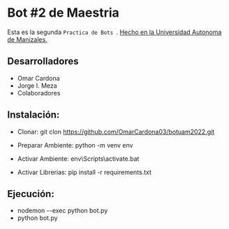 # Bot #2 de Maestria

Esta es la segunda  `Practica de Bots `. [Hecho en la Universidad Autonoma de Manizales.](https://www.autonoma.edu.co/)

## Desarrolladores

- Omar Cardona
- Jorge I. Meza
- Colaboradores

## Instalación:
* Clonar: git clon https://github.com/OmarCardona03/botuam2022.git

* Preparar Ambiente: python -m venv env

* Activar Ambiente: env\Scripts\activate.bat

* Activar Librerias: pip install -r requirements.txt

## Ejecución:

 * nodemon --exec python bot.py
 * python bot.py





